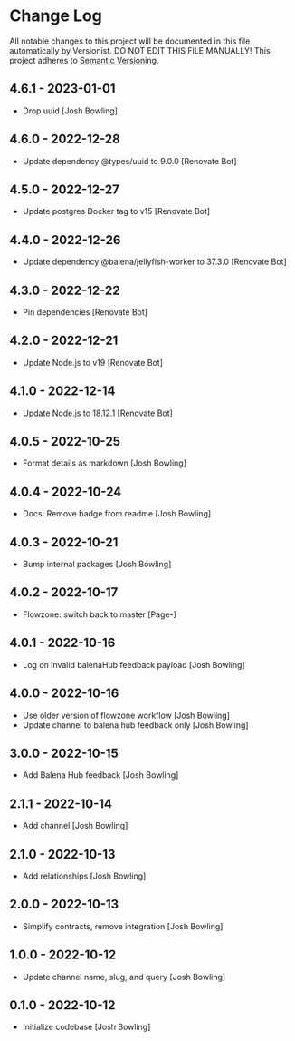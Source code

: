 # Change Log

All notable changes to this project will be documented in this file
automatically by Versionist. DO NOT EDIT THIS FILE MANUALLY!
This project adheres to [Semantic Versioning](http://semver.org/).

## 4.6.1 - 2023-01-01

* Drop uuid [Josh Bowling]

## 4.6.0 - 2022-12-28

* Update dependency @types/uuid to 9.0.0 [Renovate Bot]

## 4.5.0 - 2022-12-27

* Update postgres Docker tag to v15 [Renovate Bot]

## 4.4.0 - 2022-12-26

* Update dependency @balena/jellyfish-worker to 37.3.0 [Renovate Bot]

## 4.3.0 - 2022-12-22

* Pin dependencies [Renovate Bot]

## 4.2.0 - 2022-12-21

* Update Node.js to v19 [Renovate Bot]

## 4.1.0 - 2022-12-14

* Update Node.js to 18.12.1 [Renovate Bot]

## 4.0.5 - 2022-10-25

* Format details as markdown [Josh Bowling]

## 4.0.4 - 2022-10-24

* Docs: Remove badge from readme [Josh Bowling]

## 4.0.3 - 2022-10-21

* Bump internal packages [Josh Bowling]

## 4.0.2 - 2022-10-17

* Flowzone: switch back to master [Page-]

## 4.0.1 - 2022-10-16

* Log on invalid balenaHub feedback payload [Josh Bowling]

## 4.0.0 - 2022-10-16

* Use older version of flowzone workflow [Josh Bowling]
* Update channel to balena hub feedback only [Josh Bowling]

## 3.0.0 - 2022-10-15

* Add Balena Hub feedback [Josh Bowling]

## 2.1.1 - 2022-10-14

* Add channel [Josh Bowling]

## 2.1.0 - 2022-10-13

* Add relationships [Josh Bowling]

## 2.0.0 - 2022-10-13

* Simplify contracts, remove integration [Josh Bowling]

## 1.0.0 - 2022-10-12

* Update channel name, slug, and query [Josh Bowling]

## 0.1.0 - 2022-10-12

* Initialize codebase [Josh Bowling]
